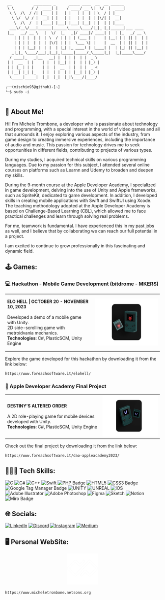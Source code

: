 <!-- <br />
<p align="center"><a href="https://micheletrombone.netsons.org"><img width="60%" alt="Hello, I'm Michele Trombone. I do open source!" src="./Assets/headertop.png" /></a></p>
<br /> -->
                                                                   
 ```
  __          ________ _      _____ ____  __  __ ______          
  \ \        / /  ____| |    / ____/ __ \|  \/  |  ____|         
   \ \  /\  / /| |__  | |   | |   | |  | | \  / | |__            
    \ \/  \/ / |  __| | |   | |   | |  | | |\/| |  __|           
     \  /\  /  | |____| |___| |___| |__| | |  | | |____          
   ___\/__\/___|______|______\_____\____/|_|_ |_|______|___ ____  
  |__   __/ __ \   |  \/  |_   _|/ ____|/ ____| |  | |_   _/ __ \ 
     | | | |  | |  | \  / | | | | (___ | |    | |__| | | || |  | |
     | | | |  | |  | |\/| | | |  \___ \| |    |  __  | | || |  | |
     | | | |__| |  | |  | |_| |_ ____) | |____| |  | |_| || |__| |
    _|_|_ \____/___|_|__|_|_____|_____/_\_____|_|  |_|_____\____/ 
   / ____|_   _|__   __| |  | | |  | |  _ \                      
  | |  __  | |    | |  | |__| | |  | | |_) |                     
  | | |_ | | |    | |  |  __  | |  | |  _ <                      
  | |__| |_| |_   | |  | |  | | |__| | |_) |                     
   \_____|_____|  |_|  |_|  |_|\____/|____/  

╭──(mischio95@github)-[~]
╰─$ sudo -i
                                                                                                                                                
 ```

## 💁 About Me!

Hi! I'm Michele Trombone, a developer who is passionate about technology and programming, with a special interest in the world of video games and all that surrounds it. I enjoy exploring various aspects of the industry, from game design to creating immersive experiences, including the importance of audio and music. This passion for technology drives me to seek opportunities in different fields, contributing to projects of various types.

During my studies, I acquired technical skills on various programming languages. Due to my passion for this subject, I attended several online courses on platforms such as Learnn and Udemy to broaden and deepen my skills.

During the 9-month course at the Apple Developer Academy, I specialized in game development, delving into the use of Unity and Apple frameworks, such as SpriteKit, dedicated to game development. In addition, I developed skills in creating mobile applications with Swift and SwiftUI using Xcode. The teaching methodology adopted at the Apple Developer Academy is based on Challenge-Based Learning (CBL), which allowed me to face practical challenges and learn through solving real problems.

For me, teamwork is fundamental. I have experienced this in my past jobs as well, and I believe that by collaborating we can reach our full potential in a project.

I am excited to continue to grow professionally in this fascinating and dynamic field.

## 🕹️ Games: 

### 💻  Hackathon - Mobile Game Development (bitdrome - MKERS)

<table>
<tr>
<td>

<b>ELO HELL | OCTOBER 20 - NOVEMBER 10, 2023</b><br> 
<br> 
Developed a demo of a mobile game with Unity.<br>
2D side-scrolling game with metroidvania mechanics.<br>
<b>Technologies:</b> C#, PlasticSCM, Unity Engine  

</td>
<td align="center">
<a href="https://www.foreachsoftware.it/elohell/">
<img width="300px" alt="Elo Hell!" src="./Assets/dao.png" />
</a>
</td>
</tr>
</table>

Explore the game developed for this hackathon by downloading it from the link below:

```bash
https://www.foreachsoftware.it/elohell/
```


###  Apple Developer Academy Final Project

<table>
<tr>
<td>

<b>DESTINY'S ALTERED ORDER </b><br>
<br> 
A 2D role-playing game for mobile devices developed with Unity.  
<b>Technologies:</b> C#, PlasticSCM, Unity Engine

</td>
<td align="center">
<a href="https://www.foreachsoftware.it/dao-appleacademy2023/">
<img width="300px" alt="Elo Hell!" src="./Assets/elohell.png" />
</a>
</td>
</tr>
</table>

Check out the final project by downloading it from the link below:

```bash
https://www.foreachsoftware.it/dao-appleacademy2023/
```

## 👨🏻‍💻 Tech Skills:
![C](https://img.shields.io/badge/c-%2300599C.svg?style=for-the-badge&logo=c&logoColor=white) ![C#](https://img.shields.io/badge/c%23-%23239120.svg?style=for-the-badge&logo=c-sharp&logoColor=white) ![C++](https://img.shields.io/badge/c++-%2300599C.svg?style=for-the-badge&logo=c%2B%2B&logoColor=white) ![Swift](https://img.shields.io/badge/swift-F54A2A?style=for-the-badge&logo=swift&logoColor=white) ![PHP Badge](https://img.shields.io/badge/PHP-777BB4?style=for-the-badge&logo=php&logoColor=white) ![HTML5](https://img.shields.io/badge/html5-%23E34F26.svg?style=for-the-badge&logo=html5&logoColor=white) ![CSS3 Badge](https://img.shields.io/badge/CSS3-1572B6?logo=css3&logoColor=fff&style=for-the-badge) ![Google Tag Manager Badge](https://img.shields.io/badge/Google%20Tag%20Manager-246FDB?logo=googletagmanager&logoColor=fff&style=for-the-badge) ![UNITY](https://img.shields.io/badge/Unity-%2320232a.svg?style=for-the-badge&logo=unity&logoColor=white) ![UNREAL](https://img.shields.io/badge/unreal-%2320232a.svg?style=for-the-badge&logo=unreal-engine&logoColor=white) ![IOS](https://img.shields.io/badge/IOS-%2320232a.svg?style=for-the-badge&logo=apple&logoColor=white) ![Adobe Illustrator](https://img.shields.io/badge/adobeillustrator-%23FF9A00.svg?style=for-the-badge&logo=adobeillustrator&logoColor=white) ![Adobe Photoshop](https://img.shields.io/badge/adobephotoshop-%2331A8FF.svg?style=for-the-badge&logo=adobephotoshop&logoColor=white)	![Figma](https://img.shields.io/badge/figma-%23F24E1E.svg?style=for-the-badge&logo=figma&logoColor=white) ![Sketch](https://img.shields.io/badge/Sketch-FFB387?style=for-the-badge&logo=sketch&logoColor=black) ![Notion](https://img.shields.io/badge/Notion-%23000000.svg?style=for-the-badge&logo=notion&logoColor=white) ![Miro Badge](https://img.shields.io/badge/Miro-050038?logo=miro&logoColor=fff&style=for-the-badge)


## 🌐 Socials:
[![LinkedIn](https://img.shields.io/badge/linkedin-%230077B5.svg?style=for-the-badge&logo=linkedin&logoColor=white)](https://www.linkedin.com/in/michele-trombone-470458233) [![Discord](https://img.shields.io/badge/Discord-%235865F2.svg?style=for-the-badge&logo=discord&logoColor=white)](https://discord.gg/michele_trombone#9380) [![Instagram](https://img.shields.io/badge/Instagram-%23E4405F.svg?style=for-the-badge&logo=Instagram&logoColor=white)](https://www.instagram.com/michele_trombone/) [![Medium](https://img.shields.io/badge/Medium-12100E?style=for-the-badge&logo=medium&logoColor=white)](https://medium.com/@micheletrombone) 

## 🖥️ Personal WebSite:
<p align="center"><a href="https://micheletrombone.netsons.org"><img width="20%" alt="Hello, I'm Michele Trombone. I do open source!" src="./Assets/logoparticles.png" /></a></p>

```bash
https://www.micheletrombone.netsons.org
```



